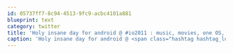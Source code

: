 ```yaml
---
id: 05737ff7-8c94-4513-9fc9-acbc4101a881
blueprint: text
category: twitter
title: 'Holy insane day for android @ #io2011 : music, movies, one OS, USB hosts, open accessories, home devices'
caption: 'Holy insane day for android @ <span class="hashtag hashtag_local">#<a href="http://tweettemp.darylchymko.ca/?tag=io2011">io2011</a> : music, movies, one OS, USB hosts, open accessories, home devices'
---
```

